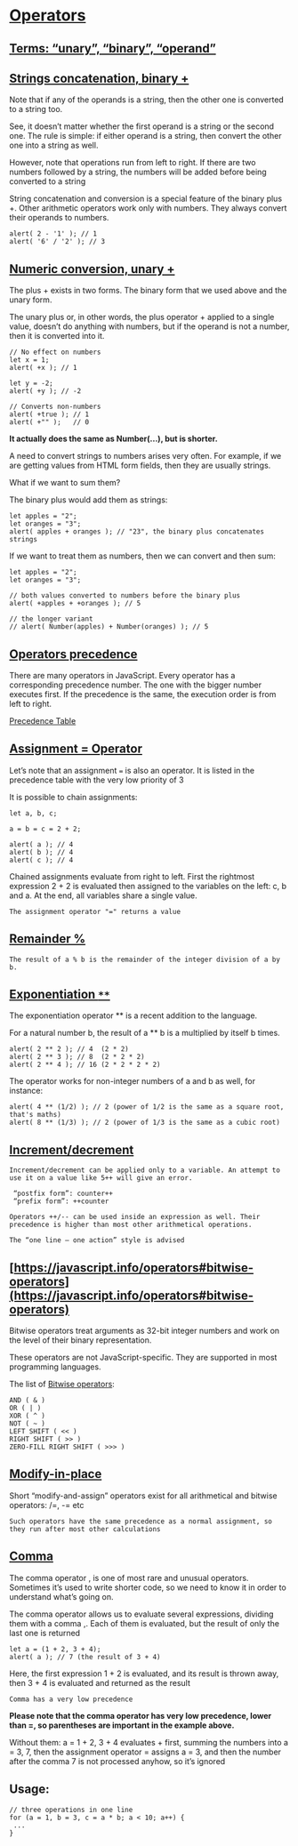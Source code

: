 # [Operators](https://javascript.info/operators)

## [Terms: “unary”, “binary”, “operand”](https://javascript.info/operators#terms-unary-binary-operand)

## [Strings concatenation, binary +](https://javascript.info/operators#terms-unary-binary-operand)

Note that if any of the operands is a string, then the other one is converted to a string too.

See, it doesn’t matter whether the first operand is a string or the second one. The rule is simple: if either operand is a string, then convert the other one into a string as well.

However, note that operations run from left to right. If there are two numbers followed by a string, the numbers will be added before being converted to a string

String concatenation and conversion is a special feature of the binary plus +. Other arithmetic operators work only with numbers. They always convert their operands to numbers.

	alert( 2 - '1' ); // 1
	alert( '6' / '2' ); // 3

## [Numeric conversion, unary +](https://javascript.info/operators#numeric-conversion-unary)

The plus + exists in two forms. The binary form that we used above and the unary form.

The unary plus or, in other words, the plus operator + applied to a single value, doesn’t do anything with numbers, but if the operand is not a number, then it is converted into it.

	// No effect on numbers
	let x = 1;
	alert( +x ); // 1

	let y = -2;
	alert( +y ); // -2

	// Converts non-numbers
	alert( +true ); // 1
	alert( +"" );   // 0

__It actually does the same as Number(...), but is shorter.__

A need to convert strings to numbers arises very often. For example, if we are getting values from HTML form fields, then they are usually strings.

What if we want to sum them?

The binary plus would add them as strings:

	let apples = "2";
	let oranges = "3";
	alert( apples + oranges ); // "23", the binary plus concatenates strings

If we want to treat them as numbers, then we can convert and then sum:

	let apples = "2";
	let oranges = "3";

	// both values converted to numbers before the binary plus
	alert( +apples + +oranges ); // 5

	// the longer variant
	// alert( Number(apples) + Number(oranges) ); // 5


## [Operators precedence](https://javascript.info/operators#operators-precedence)

There are many operators in JavaScript. Every operator has a corresponding precedence number. The one with the bigger number executes first. If the precedence is the same, the execution order is from left to right.

[Precedence Table](https://javascript.info/operators#operators-precedence)

## [Assignment = Operator](https://javascript.info/operators#assignment)

Let’s note that an assignment `=` is also an operator. It is listed in the precedence table with the very low priority of 3

It is possible to chain assignments:

	let a, b, c;

	a = b = c = 2 + 2;

	alert( a ); // 4
	alert( b ); // 4
	alert( c ); // 4

Chained assignments evaluate from right to left. First the rightmost expression 2 + 2 is evaluated then assigned to the variables on the left: c, b and a. At the end, all variables share a single value.

`The assignment operator "=" returns a value`

## [Remainder %](https://javascript.info/operators#remainder)

	The result of a % b is the remainder of the integer division of a by b.

## [Exponentiation `**`](https://javascript.info/operators#exponentiation)

The exponentiation operator ** is a recent addition to the language.

For a natural number b, the result of a ** b is a multiplied by itself b times.

	alert( 2 ** 2 ); // 4  (2 * 2)
	alert( 2 ** 3 ); // 8  (2 * 2 * 2)
	alert( 2 ** 4 ); // 16 (2 * 2 * 2 * 2)

The operator works for non-integer numbers of a and b as well, for instance:

	alert( 4 ** (1/2) ); // 2 (power of 1/2 is the same as a square root, that's maths)
	alert( 8 ** (1/3) ); // 2 (power of 1/3 is the same as a cubic root)

## [Increment/decrement](https://javascript.info/operators#increment-decrement)

`Increment/decrement can be applied only to a variable. An attempt to use it on a value like 5++ will give an error.`

	 “postfix form”: counter++
	 “prefix form”: ++counter

`Operators ++/-- can be used inside an expression as well. Their precedence is higher than most other arithmetical operations.`

	The “one line – one action” style is advised


## [https://javascript.info/operators#bitwise-operators](https://javascript.info/operators#bitwise-operators)

Bitwise operators treat arguments as 32-bit integer numbers and work on the level of their binary representation.

These operators are not JavaScript-specific. They are supported in most programming languages.

The list of [Bitwise operators](https://developer.mozilla.org/en/docs/Web/JavaScript/Reference/Operators/Bitwise_Operators):

	AND ( & )
	OR ( | )
	XOR ( ^ )
	NOT ( ~ )
	LEFT SHIFT ( << )
	RIGHT SHIFT ( >> )
	ZERO-FILL RIGHT SHIFT ( >>> )

## [Modify-in-place](https://javascript.info/operators#modify-in-place)

Short “modify-and-assign” operators exist for all arithmetical and bitwise operators: /=, -= etc

`Such operators have the same precedence as a normal assignment, so they run after most other calculations`

## [Comma](https://javascript.info/operators#comma)

The comma operator , is one of most rare and unusual operators. Sometimes it’s used to write shorter code, so we need to know it in order to understand what’s going on.

The comma operator allows us to evaluate several expressions, dividing them with a comma ,. Each of them is evaluated, but the result of only the last one is returned

	let a = (1 + 2, 3 + 4);
	alert( a ); // 7 (the result of 3 + 4)

Here, the first expression 1 + 2 is evaluated, and its result is thrown away, then 3 + 4 is evaluated and returned as the result

`Comma has a very low precedence`

__Please note that the comma operator has very low precedence, lower than =, so parentheses are important in the example above.__

Without them: a = 1 + 2, 3 + 4 evaluates + first, summing the numbers into a = 3, 7, then the assignment operator = assigns a = 3, and then the number after the comma 7 is not processed anyhow, so it’s ignored

## Usage:

	// three operations in one line
	for (a = 1, b = 3, c = a * b; a < 10; a++) {
	 ...
	}

